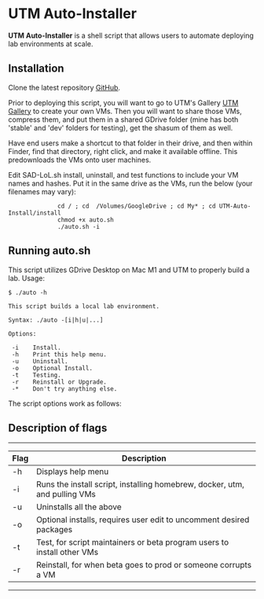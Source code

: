 # UTM Auto-Installer

**UTM Auto-Installer** is a shell script that allows users to automate deploying lab environments at scale.

## Installation

Clone the latest repository [GitHub](https://github.com/nicknac_nic/UTM-Auto-Install).

Prior to deploying this script, you will want to go to UTM's Gallery [UTM Gallery](https://mac.getutm.app/gallery/) to create your own VMs. Then you will want to share those VMs, compress them, and put them in a shared GDrive folder (mine has both 'stable' and 'dev' folders for testing), get the shasum of them as well.

Have end users make a shortcut to that folder in their drive, and then within Finder, find that directory, right click, and make it available offline. This predownloads the VMs onto user machines.

Edit SAD-LoL.sh install, uninstall, and test functions to include your VM names and hashes. Put it in the same drive as the VMs, run the below (your filenames may vary):

                  cd / ; cd  /Volumes/GoogleDrive ; cd My* ; cd UTM-Auto-Install/install
                  chmod +x auto.sh
                  ./auto.sh -i



## Running auto.sh

This script utilizes GDrive Desktop on Mac M1 and UTM to properly build a lab. Usage:

```
$ ./auto -h

This script builds a local lab environment.

Syntax: ./auto -[i|h|u|...]

Options:

 -i    Install.
 -h    Print this help menu.
 -u    Uninstall.
 -o    Optional Install.
 -t    Testing.
 -r    Reinstall or Upgrade.
 -*    Don't try anything else.

```

The script options work as follows:

## Description of flags

_____________________________________________________________________________________________
| Flag      | Description                                                                   |
| --------- | ----------------------------------------------------------------------------- |
| -h        | Displays help menu                                                            |
| -i        | Runs the install script, installing homebrew, docker, utm, and pulling VMs    |
| -u        | Uninstalls all the above                                                      |
| -o        | Optional installs, requires user edit to uncomment desired packages           |
| -t        | Test, for script maintainers or beta program users to install other VMs       |
| -r        | Reinstall, for when beta goes to prod or someone corrupts a VM                |
---------------------------------------------------------------------------------------------
